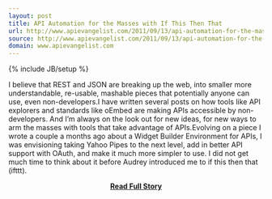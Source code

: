 ```yaml
---
layout: post
title: API Automation for the Masses with If This Then That
url: http://www.apievangelist.com/2011/09/13/api-automation-for-the-masses-with-if-this-then-that/
source: http://www.apievangelist.com/2011/09/13/api-automation-for-the-masses-with-if-this-then-that/
domain: www.apievangelist.com
---
```

{% include JB/setup %}<p>I believe that REST and JSON are breaking up the web, into smaller more understandable, re-usable, mashable pieces that potentially anyone can use, even non-developers.I have written several posts on how tools like API explorers and standards like oEmbed are making APIs accessible by non-developers.&nbsp;And I&rsquo;m always on the look out for new ideas, for new ways to arm the masses with tools that take advantage of APIs.Evolving on a piece I wrote a couple a months ago about a Widget Builder Environment for APIs, I was envisioning taking Yahoo Pipes to the next level, add in better API support with OAuth, and make it much more simpler to use.&nbsp;I did not get much time to think about it before Audrey introduced me to if this then that (ifttt).</p>
<center><p><a href="http://www.apievangelist.com/2011/09/13/api-automation-for-the-masses-with-if-this-then-that/" style='padding:25px; font-sze:18px; font-weight: bold;'>Read Full Story</a></p></center>
